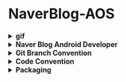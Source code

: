 # NaverBlog-AOS

<details>
  <summary><b>gif</b></summary>
<div markdown="1"> 

<img src="https://user-images.githubusercontent.com/81508084/141989316-646c9541-6a9a-45c1-9486-ad153b1121b6.gif" width="20%" height="20%" align="center"/>
<img src="https://user-images.githubusercontent.com/81508084/144488587-705224fe-10dc-4fd1-8b7b-a4a2f051e12e.gif" width="20%" height="20%" align="center"/>
<img src="https://user-images.githubusercontent.com/81508084/144489106-5a6edd84-21b5-4b5d-8ff5-e2c31a0e6ebe.gif" width="20%" height="20%" align="center"/>


  
</details>
</div>

<details>
  <summary><b>Naver Blog Android Developer</b></summary>
<div markdown="1"> 
<table align="center" style = "table-layout: auto; width: 100%; table-layout: fixed;">
  <colgroup>
    <col style="width:33%"/>
    <col style="width:34%"/>
    <col style="width:33%"/>
  </colgroup>
  <tr>
    <td>
      <img src= "https://user-images.githubusercontent.com/81508084/144585901-e1e2dd70-0a19-4ad5-906c-c07e32231819.gif"/> 
    </td>
    <td>
      <img src="https://user-images.githubusercontent.com/81508084/144585901-e1e2dd70-0a19-4ad5-906c-c07e32231819.gif"/> 
    </td>
    <td>
      <img src="https://user-images.githubusercontent.com/81508084/144585901-e1e2dd70-0a19-4ad5-906c-c07e32231819.gif"/> 
    </td>
  </tr>
  <tr>
    <th align="center">한승현</th>
    <th align="center">김대호</th>
    <th align="center">이혜빈</th>
  </tr>
  <tr>
    <td align="center">
     피드, 댓글 담당
    </td>
    <td align="center">
     댓글 담당
    </td>
    <td align="center">
     피드 담당
    </td>
  </tr>
</table>
  
</details>
</div>

<details>
  <summary><b>Git Branch Convention</b></summary>
<div markdown="1">
  
* **Git Branch Convention**

  1. branch 이름은 snake_case 표기법 사용
  2. "feat/issue번호_이름" 으로 통일 ex) feat/1_main_activity

  * default branch: main
  * main에서 본인이 작업할 branch 생성
  * 작업 완료시 본인이 작업한 branch push 후 main으로 merge
  * merge 후 새로운 issue 생성(다음 작업에 대한 issue 생성)
  * 위 3개 과정 반복

* **Git Commit Message Convention**

  * 기본 구조

    ```
    #{issue_number} [TYPE] : subject
    body(선택사항)
    footer(선택사항)
    ```

    * issue 생성 시 부여된 issue 번호를 가지고 commit
    * issue 번호를 커밋 메시지에 위와 같이 적어주면 어떤 issue를 처리하는 작업이었는지 조회하기 쉬움

  * 예시

    ```
    // 하나의 issue 처리 및 commit
    #1 [FEAT] : MainActivity BottomNavigation 구현
    ```

    ```
    // 여러 issue 처리 및 commit
    [REFACTOR] : ReFactor Code From OtherPage
    - OtherPage : 답변하지 않은 답변도 볼 수 있도록 수정
    - OtherPage : 답변하지 않은 답변도 스크랩할 수 있도록 수정
    - modified file : OtherPageAdapter, OtherPageActivity, OtherPageViewModel, item_other_page
    issue track : #610, #612
    ```

* **Issue Number**

  * 이슈 단위 커밋으로 기능 개발을 관리함
  * Github 상에서 issue를 tracking 할 수 있게 issue 번호를 commit message에 넣음

* **Type**

  * FEAT: 새로운 기능 개발(kotlin)
  * UI: 스타일 코드 변경(xml)
  * FIX: 버그 수정
  * MODIFY: 코드 수정(kotlin)
  * CHORE: Gradle, Setting 설정
  * ADD: 파일 추가(xml, kt, png, etc)
  * DOCS: 문서 수정(README.md)

* **Subject**

  * Subject는 50자 이내로 작성
  * 첫 글자는 대문자
  * 마침표(.) 찍지 않기
  * 작업 내용 명시
  * 명령조로 작성(Fixed(x), Modified(x) -> Fix(o), Modify(o))

* **Body**

  * Subject(commit 제목) 이외 부연 설명이 필요하거나 여러 issue를 한꺼번에 commit할 때 사용

  * Subject를 작성하고 엔터를 치면 다음 줄로 넘어가고 추가로 설명을 적을 수 있음

    ```
    git commit -m "#{issue_number} [TYPE] : Subject(엔터)
    Body(부연설명)"
    ```

* **Footer**

  * 처리한 issue 번호를 적을 때 사용

    ```
    #{issue_number} [TYPE] : subject
    - body(이슈1)
    - body(이슈2)
    - body(이슈3)
    issue track : #이슈1번호, #이슈2번호, #이슈3번호
    ```
  </div>
</details>
<details>
  <summary><b>Code Convention</b></summary>
<div markdown="1"> 
  

* 모든 이름은 어떤 역할을 하는지 한 눈에 알 수 있도록 한다.
* id는 중복을 막기 위해 어떤 Activity(Fragment)에서 사용 중인지 명시한다.

1. **Class file - UpperCamelCase**

   * 클래스 파일 이름은 **UpperCamelCase**로 작성

   * 전체 이름의 첫 문자를 포함한 각 단어의 첫 문자를 대문자로 표시

     ex) MainActivity, FeedFragment, CommentAdapter, etc

2. **Resource file - snake_case**

   * 리소스 파일 이름은 **snake_case**로 작성

   * 모든 단어는 소문자로, 각 단어의 구분은 언더바(_)로 표시

     ex) image_main.png, menu_main.xml, etc

3. **Layout file - snake_case**

   * 레이아웃 파일 이름 또한 **snake_case**로 작성

   * [what]_[where]

     ex) MainActivity.kt -> activity_main.xml / FeedFragment.kt -> fragment_feed.xml

   * xml 파일의 id명은 [what] _ [where] _ []

     ex) MainActivity에서 사용되는 name을 표시하는 textview -> textview_main_name

   * View, ViewGroup은 생략하지 않고 작성한다

     ex) Button -> button_ / TextView -> textview_ / ImageView -> imageview_

4. **Method - lowerCamelCase**

   * 메서드 이름은 **lowerCamelCase**로 작성

   * 전체 이름의 첫 문자를 소문자로, 나머지 각 단어의 첫 문자는 대문자로 표시

   * 동사로 시작하는 형태를 사용하되, 동사 원형만 사용

     ex) getUserInfo, showList

   * 한 단어 내에서는 대소문자 미변경

   * 약어 사전에 있는 단어는 되도록 약어 사용

   * 자주 사용하는 동사는 용법에 맞게 사용

     * **show**: Invisible한 것을 Visible하게 바꾸는 동작
     * **check**: 어떤 것을 확인한 후 boolean 혹은 value로 반환하는 동작
     * **is**: 어떤 것인지 확인한 후 boolean으로 반환하는 동작
     * **has**: 어떤 것을 가지고 있는지 확인한 후 boolean으로 반환하는 동작

5. **variable / value - lowerCamelCase**

   * 변수 이름은 **lowerCamelCase**로 작성
   * 전체 이름의 첫 문자를 소문자로, 나머지 각 단어의 첫 문자는 대문자로 표시
    </div>
</details>
<details>
  <summary><b>Packaging</b></summary>
<div markdown="1"> 
  
```
💚NaverBlog💚
 ┣ 📂api
 ┣ 📂data
 ┣ 📂adapter
 ┗ 📂ui
   ┣ 📂comment
   ┗ 📂main
     ┣ 📂feed
     ┣ 📂recommend
     ┣ 📂write
     ┣ 📂alarm
     ┗ 📂profile
```
  </div>
</details>
